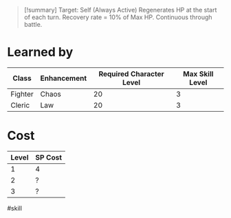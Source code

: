 >[!summary]
>Target: Self (Always Active)
>Regenerates HP at the start of each turn.
>Recovery rate = 10% of Max HP.
>Continuous through battle.
# Learned by
| Class   | Enhancement | Required Character Level | Max Skill Level |
| ------- | ----------- | ------------------------ | --------------- |
| Fighter | Chaos       | 20                       | 3               |
| Cleric  | Law         | 20                       | 3               |

# Cost
| Level | SP Cost |
| ----- | ------- |
| 1     | 4       |
| 2     | ?       |
| 3     | ?       |

#skill 